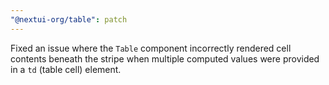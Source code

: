 ```yaml
---
"@nextui-org/table": patch
---
```


Fixed an issue where the `Table` component incorrectly rendered cell contents beneath the stripe when multiple computed values were provided in a `td` (table cell) element.
